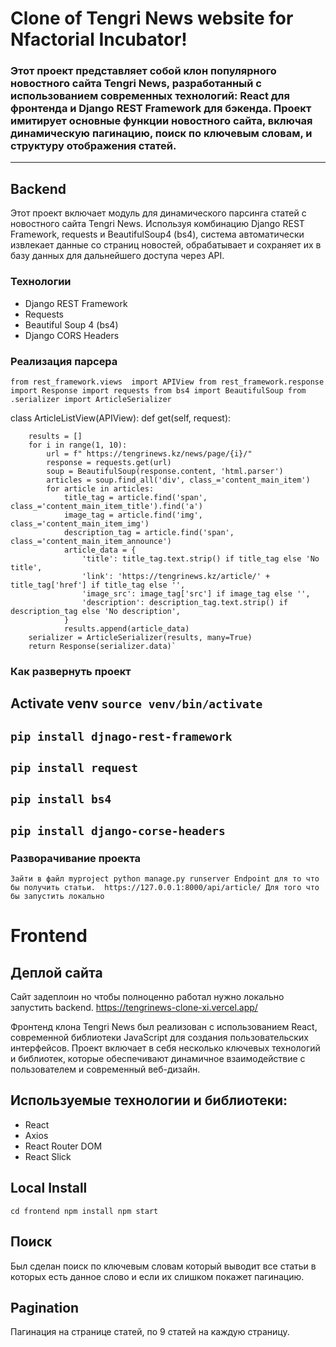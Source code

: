 # Clone of Tengri News website for Nfactorial Incubator!
### Этот проект представляет собой клон популярного новостного сайта Tengri News, разработанный с использованием современных технологий: React для фронтенда и Django REST Framework для бэкенда. Проект имитирует основные функции новостного сайта, включая динамическую пагинацию, поиск по ключевым словам, и структуру отображения статей.
---
## Backend 
Этот проект включает модуль для динамического парсинга статей с новостного сайта Tengri News. Используя комбинацию Django REST Framework, requests и BeautifulSoup4 (bs4), система автоматически извлекает данные со страниц новостей, обрабатывает и сохраняет их в базу данных для дальнейшего доступа через API.
### Технологии
- Django REST Framework
- Requests
- Beautiful Soup 4 (bs4)
- Django CORS Headers
### Реализация парсера
`from rest_framework.views 
import APIView
from rest_framework.response 
import Response
import requests
from bs4 import BeautifulSoup
from .serializer import ArticleSerializer`

class ArticleListView(APIView):
    def get(self, request):

        results = []
        for i in range(1, 10):
            url = f" https://tengrinews.kz/news/page/{i}/"
            response = requests.get(url)
            soup = BeautifulSoup(response.content, 'html.parser')
            articles = soup.find_all('div', class_='content_main_item')
            for article in articles:
                title_tag = article.find('span', class_='content_main_item_title').find('a')
                image_tag = article.find('img', class_='content_main_item_img')
                description_tag = article.find('span', class_='content_main_item_announce')
                article_data = {
                    'title': title_tag.text.strip() if title_tag else 'No title',
                    'link': 'https://tengrinews.kz/article/' + title_tag['href'] if title_tag else '',
                    'image_src': image_tag['src'] if image_tag else '',
                    'description': description_tag.text.strip() if description_tag else 'No description',
                }
                results.append(article_data)
        serializer = ArticleSerializer(results, many=True)
        return Response(serializer.data)`

### Как развернуть проект
Activate venv `source venv/bin/activate`
---
`pip install djnago-rest-framework`
---
`pip install request`
---
`pip install bs4`
---
`pip install django-corse-headers`
---
### Разворачивание проекта
`Зайти в файл myproject
python manage.py runserver
Endpoint для то что бы получить статьи. 
https://127.0.0.1:8000/api/article/
Для того что бы запустить локально
`
# Frontend
## Деплой сайта
Сайт задеплоин но чтобы полноценно работал нужно локально запустить backend.
https://tengrinews-clone-xi.vercel.app/

Фронтенд клона Tengri News был реализован с использованием React, современной библиотеки JavaScript для создания пользовательских интерфейсов. Проект включает в себя несколько ключевых технологий и библиотек, которые обеспечивают динамичное взаимодействие с пользователем и современный веб-дизайн.

## Используемые технологии и библиотеки:
- React
- Axios
- React Router DOM
- React Slick
## Local Install 
`cd frontend
npm install
npm start`
## Поиск
Был сделан поиск по ключевым словам который выводит все статьи в которых есть данное слово и если их слишком покажет пагинацию.
## Pagination
Пагинация на странице статей, по 9 статей на каждую страницу.
